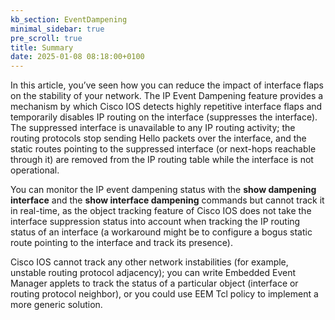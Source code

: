 ```yaml
---
kb_section: EventDampening
minimal_sidebar: true
pre_scroll: true
title: Summary
date: 2025-01-08 08:18:00+0100
---
```

In this article, you’ve seen how you can reduce the impact of interface flaps on the stability of your network. The IP Event Dampening feature provides a mechanism by which Cisco IOS detects highly repetitive interface flaps and temporarily disables IP routing on the interface (suppresses the interface). The suppressed interface is unavailable to any IP routing activity; the routing protocols stop sending Hello packets over the interface, and the static routes pointing to the suppressed interface (or next-hops reachable through it) are removed from the IP routing table while the interface is not operational.

You can monitor the IP event dampening status with the **show dampening interface** and the **show interface dampening** commands but cannot track it in real-time, as the object tracking feature of Cisco IOS does not take the interface suppression status into account when tracking the IP routing status of an interface (a workaround might be to configure a bogus static route pointing to the interface and track its presence).

Cisco IOS cannot track any other network instabilities (for example, unstable routing protocol adjacency); you can write Embedded Event Manager applets to track the status of a particular object (interface or routing protocol neighbor), or you could use EEM Tcl policy to implement a more generic solution.
